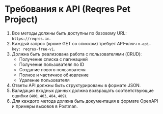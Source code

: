 # Требования к API (Reqres Pet Project)

1. Все методы должны быть доступны по базовому URL: `https://reqres.in`.
2. Каждый запрос (кроме GET со списком) требует API-ключ `x-api-key: reqres-free-v1`.
3. Должна быть реализована работа с пользователями (CRUD):
   - Получение списка с пагинацией
   - Получение пользователя по ID
   - Создание нового пользователя
   - Полное и частичное обновление
   - Удаление пользователя
4. Ответы API должны быть структурированы в формате JSON.
5. Валидация входных данных должна возвращать соответствующие ошибки (`400`, `403`, `404`, `409`).
6. Для каждого метода должна быть документация в формате OpenAPI и примеры вызовов в Postman.


